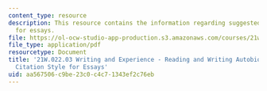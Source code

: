 ```yaml
---
content_type: resource
description: This resource contains the information regarding suggested citation style
  for essays.
file: https://ol-ocw-studio-app-production.s3.amazonaws.com/courses/21w-022-03-writing-and-experience-reading-and-writing-autobiography-spring-2014/aa567506c9be23c0c4c71343ef2c76eb_MIT21W_022_03S14_CatiHand.pdf
file_type: application/pdf
resourcetype: Document
title: '21W.022.03 Writing and Experience - Reading and Writing Autobiography: Suggested
  Citation Style for Essays'
uid: aa567506-c9be-23c0-c4c7-1343ef2c76eb
---
```

